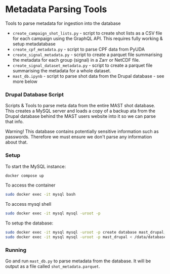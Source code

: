 # Metadata Parsing Tools

Tools to parse metadata for ingestion into the database

- `create_campaign_shot_lists.py` - script to create shot lists as a CSV file for each campaign using the GraphQL API. This requires fully working & setup metadatabase
- `create_cpf_metadata.py` - script to parse CPF data from PyUDA
- `create_signal_metadata.py` - script to create a parquet file summarising the metadata for each group (signal) in a Zarr or NetCDF file.
- `create_signal_dataset_metadata.py` - script to create a parquet file summarising the metadata for a whole dataset.
- `mast_db.ipynb` - script to parse shot data from the Drupal database - see more below


### Drupal Database Script
Scripts & Tools to parse meta data from the entire MAST shot database. This creates a MySQL server and loads a copy of a backup ata from the Drupal database behind 
the MAST users website into it so we can parse that info.

Warning! This database contains potentially sensitive information such as passwords. Therefore we must ensure we don't parse any information about that.

### Setup

To start the MySQL instance:

```bash
docker compose up
```

To access the container
```bash
sudo docker exec -it mysql bash
```

To access mysql shell

```bash
sudo docker exec -it mysql mysql -uroot -p
```

To setup the database:

```bash
sudo docker exec -it mysql mysql -uroot -p create database mast_drupal;
sudo docker exec -it mysql mysql -uroot -p mast_drupal < /data/database.sql;
```

### Running

Go and run `mast_db.py` to parse metadata from the database. It will be output as a file called `shot_metadata.parquet`.
